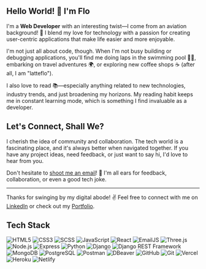 ## Hello World! 👋 I'm Flo

I'm a **Web Developer** with an interesting twist—I come from an aviation background! 🛫 I blend my love for technology with a passion for creating user-centric applications that make life easier and more enjoyable.

I'm not just all about code, though. When I'm not busy building or debugging applications, you'll find me doing laps in the swimming pool 🏊‍♀️, embarking on travel adventures 🌍, or exploring new coffee shops ☕ (after all, I am "latteflo").

I also love to read 📚—especially anything related to new technologies, industry trends, and just broadening my horizons. My reading habit keeps me in constant learning mode, which is something I find invaluable as a developer.

## Let's Connect, Shall We?

I cherish the idea of community and collaboration. The tech world is a fascinating place, and it's always better when navigated together. If you have any project ideas, need feedback, or just want to say hi, I'd love to hear from you.

Don't hesitate to [shoot me an email](mailto:sf.simion.f@gmail.com)! 📩 I'm all ears for feedback, collaboration, or even a good tech joke.

---

Thanks for swinging by my digital abode! ✌️ Feel free to connect with me on [LinkedIn](https://www.linkedin.com/in/your-linkedin-profile/) or check out my [Portfolio](http://www.your-portfolio-site.com/).

## Tech Stack

![HTML5](https://img.shields.io/badge/-HTML5-E34F26?style=flat-square&logo=html5&logoColor=white)
![CSS3](https://img.shields.io/badge/-CSS3-1572B6?style=flat-square&logo=css3)
![SCSS](https://img.shields.io/badge/-SCSS-CC6699?style=flat-square&logo=sass&logoColor=white)
![JavaScript](https://img.shields.io/badge/-JavaScript-black?style=flat-square&logo=javascript)
![React](https://img.shields.io/badge/-React-61DAFB?style=flat-square&logo=react&logoColor=white)
![EmailJS](https://img.shields.io/badge/-EmailJS-red?style=flat-square&logo=emailjs)
![Three.js](https://img.shields.io/badge/-Three.js-black?style=flat-square&logo=three.js)
![Node.js](https://img.shields.io/badge/-Node.js-339933?style=flat-square&logo=node.js&logoColor=white)
![Express](https://img.shields.io/badge/-Express-black?style=flat-square&logo=express)
![Python](https://img.shields.io/badge/-Python-3776AB?style=flat-square&logo=python&logoColor=white)
![Django](https://img.shields.io/badge/-Django-092E20?style=flat-square&logo=django)
![Django REST Framework](https://img.shields.io/badge/-DRF-A30000?style=flat-square&logo=django-rest-framework)
![MongoDB](https://img.shields.io/badge/-MongoDB-47A248?style=flat-square&logo=mongodb)
![PostgreSQL](https://img.shields.io/badge/-PostgreSQL-336791?style=flat-square&logo=postgresql)
![Postman](https://img.shields.io/badge/-Postman-FF6C37?style=flat-square&logo=postman&logoColor=white)
![DBeaver](https://img.shields.io/badge/-DBeaver-405050?style=flat-square&logo=dbeaver&logoColor=white)
![GitHub](https://img.shields.io/badge/-GitHub-181717?style=flat-square&logo=github)
![Git](https://img.shields.io/badge/-Git-F05032?style=flat-square&logo=git&logoColor=white)
![Vercel](https://img.shields.io/badge/-Vercel-black?style=flat-square&logo=vercel)
![Heroku](https://img.shields.io/badge/-Heroku-430098?style=flat-square&logo=heroku)
![Netlify](https://img.shields.io/badge/-Netlify-00C7B7?style=flat-square&logo=netlify)

